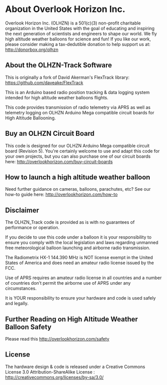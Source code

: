 # About Overlook Horizon Inc.

Overlook Horizon Inc. (OLHZN) is a 501(c)(3) non-profit charitable organization in the United States with the goal of educating and inspiring the next generation of scientists and engineers to shape our world. We fly high altitude weather balloons for science and fun! If you like our work, please consider making a tax-dedutible donation to help support us at: http://donorbox.org/olhzn

## About the OLHZN-Track Software

This is originally a fork of David Akerman's FlexTrack library: https://github.com/daveake/FlexTrack

This is an Arduino based radio position tracking & data logging system intended for high altitude weather balloons flights.

This code provides transmission of radio telemetry via APRS as well as telemetry logging on OLHZN Arduino Mega compatible circuit boards for High Altitude Ballooning.

## Buy an OLHZN Circuit Board

This code is designed for our OLHZN Arduino Mega compatible circuit board (Revision 5). You're certainly welcome to use and adapt this code for your own projects, but you can also purchase one of our circuit boards here: http://overlookhorizon.com/buy-circuit-boards

## How to launch a high altitude weather balloon

Need further guidance on cameras, balloons, parachutes, etc? See our how-to guide here: http://overlookhorizon.com/how-to

## Disclaimer

The OLHZN_Track code is provided as is with no guarantees of performance or operation. 

If you decide to use this code under a balloon it is your responsibility to ensure you comply with the local legislation and laws regarding unmanned free meteorological balloon launching and airborne radio transmission.

The Radiometrix HX-1 144.390 MHz is NOT license exempt in the United States of America and does need an amateur radio license issued by the FCC.

Use of APRS requires an amateur radio  license in all countries and a number of countries don’t permit the airborne use of APRS under any circumstances. 

It is YOUR responsibility to ensure your hardware and code is used safely and legally.

## Further Reading on High Altitude Weather Balloon Safety

Please read this http://overlookhorizon.com/safety

## License

The hardware design & code is released under a Creative Commons License 3.0 Attribution-ShareAlike License : http://creativecommons.org/licenses/by-sa/3.0/
